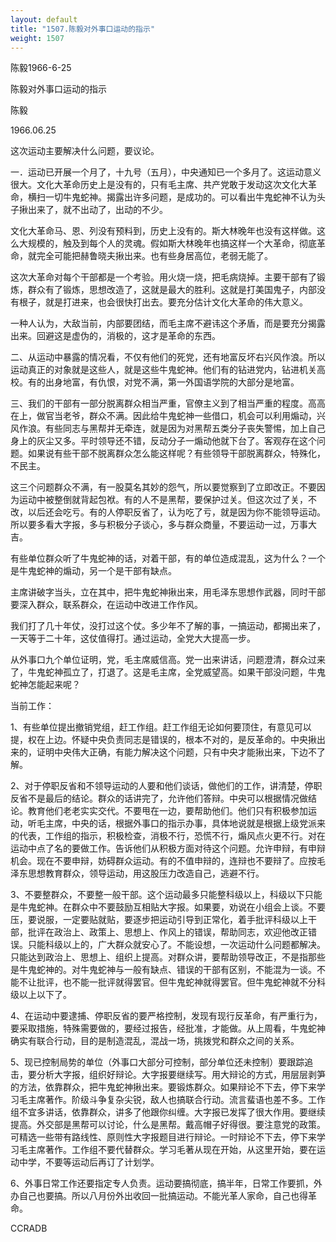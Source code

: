 ```yaml
---
layout: default
title: "1507.陈毅对外事口运动的指示"
weight: 1507
---
```


陈毅1966-6-25

陈毅对外事口运动的指示

陈毅

1966.06.25

这次运动主要解决什么问题，要议论。

一．运动已开展一个月了，十九号（五月），中央通知已一个多月了。这运动意义很大。文化大革命历史上是没有的，只有毛主席、共产党敢于发动这次文化大革命，横扫一切牛鬼蛇神。揭露出许多问题，是成功的。可以看出牛鬼蛇神不认为头子揪出来了，就不出动了，出动的不少。

文化大革命马、恩、列没有预料到，历史上没有的。斯大林晚年也没有这样做。这么大规模的，触及到每个人的灵魂。假如斯大林晚年也搞这样一个大革命，彻底革命，就完全可能把赫鲁晓夫揪出来。也有些身居高位，老弱无能了。

这次大革命对每个干部都是一个考验。用火烧一烧，把毛病烧掉。主要干部有了锻炼，群众有了锻炼，思想改造了，这就是最大的胜利。这就是打美国鬼子，内部没有根子，就是打进来，也会很快打出去。要充分估计文化大革命的伟大意义。

一种人认为，大敌当前，内部要团结，而毛主席不避讳这个矛盾，而是要充分揭露出来。回避这是虚伪的，消极的，这才是革命的东西。

二、从运动中暴露的情况看，不仅有他们的死党，还有地富反坏右兴风作浪。所以运动真正的对象就是这些人，就是这些牛鬼蛇神。他们有的钻进党内，钻进机关高校。有的出身地富，有仇恨，对党不满，第一外国语学院的大部分是地富。

三、我们的干部有一部分脱离群众相当严重，官僚主义到了相当严重的程度。高高在上，做官当老爷，群众不满。因此给牛鬼蛇神一些借口，机会可以利用煽动，兴风作浪。有些同志与黑帮并无牵连，就是因为对黑帮五类分子丧失警惕，加上自己身上的灰尘又多。平时领导还不错，反动分子一煽动他就下台了。客观存在这个问题。如果说有些干部不脱离群众怎么能这样呢？有些领导干部脱离群众，特殊化，不民主。

这三个问题群众不满，有一股莫名其妙的怨气，所以要觉察到了立即改正。不要因为运动中被整倒就背起包袱。有的人不是黑帮，要保护过关。但这次过了关，不改，以后还会吃亏。有的人停职反省了，认为吃了亏，就是因为你不能领导运动。所以要多看大字报，多与积极分子谈心，多与群众商量，不要运动一过，万事大吉。

有些单位群众听了牛鬼蛇神的话，对着干部，有的单位造成混乱，这为什么？一个是牛鬼蛇神的煽动，另一个是干部有缺点。

主席讲破字当头，立在其中，把牛鬼蛇神揪出来，用毛泽东思想作武器，同时干部要深入群众，联系群众，在运动中改进工作作风。

我们打了几十年仗，没打过这个仗。多少年不了解的事，一搞运动，都揭出来了，一天等于二十年，这仗值得打。通过运动，全党大大提高一步。

从外事口九个单位证明，党，毛主席威信高。党一出来讲话，问题澄清，群众过来了，牛鬼蛇神孤立了，打退了。这是毛主席，全党威望高。如果干部没问题，牛鬼蛇神怎能起来呢？

当前工作：

1、有些单位提出撤销党组，赶工作组。赶工作组无论如何要顶住，有意见可以提，权在上边。怀疑中央负责同志是错误的，根本不对的，是反革命的。中央揪出来的，证明中央伟大正确，有能力解决这个问题，只有中央才能揪出来，下边不了解。

2、对于停职反省和不领导运动的人要和他们谈话，做他们的工作，讲清楚，停职反省不是最后的结论。群众的话讲完了，允许他们答辩。中央可以根据情况做结论。教育他们老老实实交代。不要甩在一边，要帮助他们。他们只有积极参加运动，听毛主席，中央的话，根据外事口的指示办事，具体地说就是根据上级党派来的代表，工作组的指示，积极检查，消极不行，恐慌不行，煽风点火更不行。对在运动中点了名的要做工作。告诉他们从积极方面对待这个问题。允许申辩，有申辩机会。现在不要申辩，妨碍群众运动。有的不值申辩的，连辩也不要辩了。应按毛泽东思想教育群众，领导运动，用这股压力改造自己，逃避不行。

3、不要整群众，不要整一般干部。这个运动最多只能整科级以上，科级以下只能是牛鬼蛇神。在群众中不要鼓励互相贴大字报。如果要，劝说在小组会上谈。不要压，要说服，一定要贴就贴，要逐步把运动引导到正常化，着手批评科级以上干部，批评在政治上、政策上、思想上、作风上的错误，帮助同志，欢迎他改正错误。只能科级以上的，广大群众就安心了。不能设想，一次运动什么问题都解决。只能达到政治上、思想上、组织上提高。对群众讲，要帮助领导改正，不是指那些是牛鬼蛇神的。对牛鬼蛇神与一般有缺点、错误的干部有区别，不能混为一谈。不能不让批评，也不能一批评就得罢官。但牛鬼蛇神就得罢官。但牛鬼蛇神就不分科级以上以下了。

4、在运动中要逮捕、停职反省的要严格控制，发现有现行反革命，有严重行为，要采取措施，特殊需要做的，要经过报告，经批准，才能做。从上周看，牛鬼蛇神确实有联合行动，目的是制造混乱，混战一场，挑拨党和群众之间的关系。

5、现已控制局势的单位（外事口大部分可控制，部分单位还未控制）要跟踪追击，要分析大字报，组织好辩论。大字报要继续写。用大辩论的方式，用层层剥笋的方法，依靠群众，把牛鬼蛇神揪出来。要锻炼群众。如果辩论不下去，停下来学习毛主席著作。阶级斗争复杂尖锐，敌人也搞联合行动。流言蜚语也差不多。工作组不宜多讲话，依靠群众，讲多了他跟你纠缠。大字报已发挥了很大作用。要继续提高。外交部是黑帮可以讨论，什么是黑帮。戴高帽子好得很。要注意党的政策。可精选一些带有路线性、原则性大字报题目进行辩论。一时辩论不下去，停下来学习毛主席著作。工作组不要代替群众。学习毛著从现在开始，从这里开始，要在运动中学，不要等运动后再订了计划学。

6、外事日常工作还要指定专人负责。运动要搞彻底，搞半年，日常工作要抓，外办自己也要搞。所以八月份外出收回一批搞运动。不能光革人家命，自己也得革命。

CCRADB


